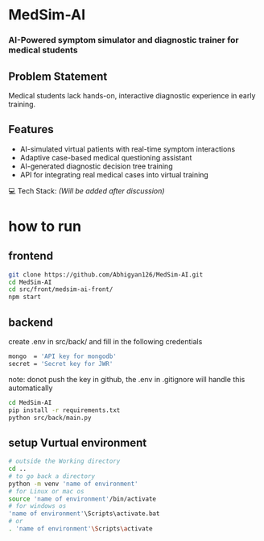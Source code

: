 # MedSim-AI
### AI-Powered symptom simulator and diagnostic trainer for medical students
## Problem Statement
Medical students lack hands-on, interactive diagnostic experience in early training.
## Features
* AI-simulated virtual patients with real-time symptom interactions
* Adaptive case-based medical questioning assistant
* AI-generated diagnostic decision tree training
* API for integrating real medical cases into virtual training<br>

💻 Tech Stack: <i>(Will be added after discussion)</i>

# how to run 

## frontend

``` bash
git clone https://github.com/Abhigyan126/MedSim-AI.git
cd MedSim-AI
cd src/front/medsim-ai-front/
npm start
```

## backend

create .env in src/back/ and fill in the following credentials
```bash
mongo  = 'API key for mongodb'
secret = 'Secret key for JWR'
```
note: donot push the key in github, the .env in .gitignore will handle this automatically

``` bash
cd MedSim-AI
pip install -r requirements.txt
python src/back/main.py
```

## setup Vurtual environment

```bash
# outside the Working directory
cd ..
# to go back a directory
python -m venv 'name of environment'
# for Linux or mac os
source 'name of environment'/bin/activate
# for windows os
'name of environment'\Scripts\activate.bat
# or
. 'name of environment'\Scripts\activate
```